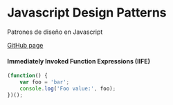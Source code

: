 # Javascript Design Patterns
Patrones de diseño en Javascript

[GitHub page](https://lenin-anzen.github.io/javascript-design-patterns/)

#### Immediately Invoked Function Expressions (IIFE)
```javascript
(function() {
    var foo = 'bar';
    console.log('Foo value:', foo);
})();
```
